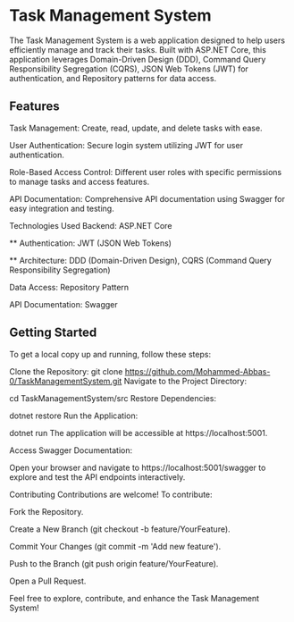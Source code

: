 # Task Management System
The Task Management System is a web application designed to help users efficiently manage and track their tasks. Built with ASP.NET Core, this application leverages Domain-Driven Design (DDD), Command Query Responsibility Segregation (CQRS), JSON Web Tokens (JWT) for authentication, and Repository patterns for data access.​


## Features 
Task Management: Create, read, update, and delete tasks with ease.​

User Authentication: Secure login system utilizing JWT for user authentication.​

Role-Based Access Control: Different user roles with specific permissions to manage tasks and access features.​


API Documentation: Comprehensive API documentation using Swagger for easy integration and testing.​

Technologies Used
Backend: ASP.NET Core​


** Authentication: JWT (JSON Web Tokens)​

** Architecture: DDD (Domain-Driven Design), CQRS (Command Query Responsibility Segregation)​

Data Access: Repository Pattern​

API Documentation: Swagger​

## Getting Started
To get a local copy up and running, follow these steps:

Clone the Repository:
git clone https://github.com/Mohammed-Abbas-0/TaskManagementSystem.git
Navigate to the Project Directory:


cd TaskManagementSystem/src
Restore Dependencies:

dotnet restore
Run the Application:

dotnet run
The application will be accessible at https://localhost:5001.

Access Swagger Documentation:

Open your browser and navigate to https://localhost:5001/swagger to explore and test the API endpoints interactively.

Contributing
Contributions are welcome! To contribute:​


Fork the Repository.

Create a New Branch (git checkout -b feature/YourFeature).

Commit Your Changes (git commit -m 'Add new feature').

Push to the Branch (git push origin feature/YourFeature).

Open a Pull Request.


Feel free to explore, contribute, and enhance the Task Management System!

